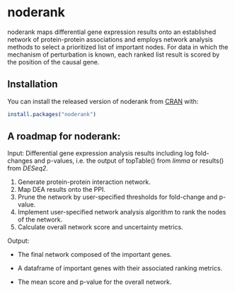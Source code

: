 
<!-- README.md is generated from README.Rmd. Please edit that file -->

# noderank

<!-- badges: start -->

<!-- badges: end -->

noderank maps differential gene expression results onto an established
network of protein-protein associations and employs network analysis
methods to select a prioritized list of important nodes. For data in
which the mechanism of perturbation is known, each ranked list result is
scored by the position of the causal gene.

## Installation

You can install the released version of noderank from
[CRAN](https://CRAN.R-project.org) with:

``` r
install.packages("noderank")
```

## A roadmap for noderank:

Input: Differential gene expression analysis results including log
fold-changes and p-values, i.e. the output of topTable() from *limma* or
results() from *DESeq2*.

1.  Generate protein-protein interaction network.
2.  Map DEA results onto the PPI.
3.  Prune the network by user-specified thresholds for fold-change and
    p-value.
4.  Implement user-specified network analysis algorithm to rank the
    nodes of the network.
5.  Calculate overall network score and uncertainty metrics.

Output:

  - The final network composed of the important genes.

  - A dataframe of important genes with their associated ranking
    metrics.

  - The mean score and p-value for the overall network.
